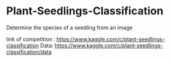 # Plant-Seedlings-Classification
Determine the species of a seedling from an image

link of competition : https://www.kaggle.com/c/plant-seedlings-classification
Data: https://www.kaggle.com/c/plant-seedlings-classification/data

